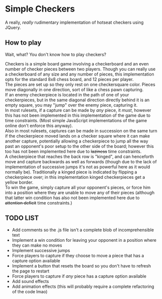 # Simple Checkers
A really, *really* rudimentary implementation of hotseat checkers using JQuery.

## How to play
Wait, what? You don't know how to play checkers?

Checkers is a simple board game involving a checkerboard and an even number of checker pieces between two players. Though you can really use a checkerboard of any size and any number of pieces, this implementation opts for the standard 8x8 chess board, and 12 pieces per player.  
The pieces are set up so they only rest on one checkersquare color. Pieces move diagonally in one direction, sort of like a chess pawn capturing.  
If an enemy checkerpiece is located in the path of one of your checkerpieces, but in the same diagonal direction directly behind it is an empty square, you may "jump" over the enemy piece, capturing it.  
In most rulesets, if a capture can be made by *any* piece, it *must*, however this has not been implemented in this implementation of the game due to time constraints. (Most simple JavaScript implementations of the game online don't enforce this anyway).  
Also in most rulesets, captures can be made in succession on the same turn if the checkerpiece moved lands on a checker square where it can make another capture, potentially allowing a checkerpiece to jump all the way past an opponent's poor setup to the other side of the board; however this too has not been implemented here due to ~~laziness~~ time constraints.  
A checkerpiece that reaches the back row is "kinged", and can henceforth move and capture backwards as well as forwards (though due to the lack of implementation of successive jumps it's not as powerful here as it would normally be). Traditionally a kinged piece is indicated by flipping a checkerpiece over; in this implementation kinged checkerpieces get a yellow border.  
To win the game, simply capture all your opponent's pieces, or force him into a position where they are unable to move any of their pieces (although that latter win condition has also not been implemented here due to ~~attention deficit~~ time constraints.)

## TODO LIST
 * Add comments so the .js file isn't a complete blob of incomprehensible text
 * Implement a win condition for leaving your opponent in a position where they can make no moves
 * Implement successive jumps
 * Force players to capture if they choose to move a piece that has a capture option available
 * Implement a button that resets the board so you don't have to refresh the page to restart
 * Force players to capture if *any* piece has a capture option available
 * Add sound effects
 * Add animation effects (this will probably require a complete refactoring of the code lmao)

